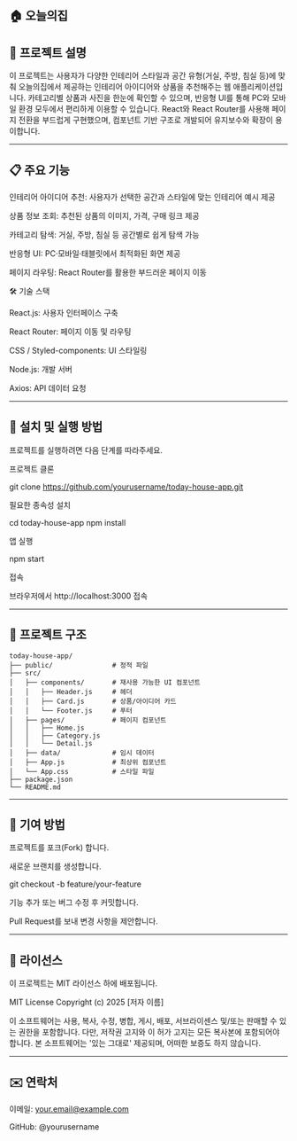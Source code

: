 ## 🏠 오늘의집
## 📌 프로젝트 설명

이 프로젝트는 사용자가 다양한 인테리어 스타일과 공간 유형(거실, 주방, 침실 등)에 맞춰 오늘의집에서 제공하는 인테리어 아이디어와 상품을 추천해주는 웹 애플리케이션입니다.
카테고리별 상품과 사진을 한눈에 확인할 수 있으며, 반응형 UI를 통해 PC와 모바일 환경 모두에서 편리하게 이용할 수 있습니다.
React와 React Router를 사용해 페이지 전환을 부드럽게 구현했으며, 컴포넌트 기반 구조로 개발되어 유지보수와 확장이 용이합니다.

---

## 📋 주요 기능

인테리어 아이디어 추천: 사용자가 선택한 공간과 스타일에 맞는 인테리어 예시 제공

상품 정보 조회: 추천된 상품의 이미지, 가격, 구매 링크 제공

카테고리 탐색: 거실, 주방, 침실 등 공간별로 쉽게 탐색 가능

반응형 UI: PC·모바일·태블릿에서 최적화된 화면 제공

페이지 라우팅: React Router를 활용한 부드러운 페이지 이동

🛠️ 기술 스택

React.js: 사용자 인터페이스 구축

React Router: 페이지 이동 및 라우팅

CSS / Styled-components: UI 스타일링

Node.js: 개발 서버

Axios: API 데이터 요청

---

## 🚀 설치 및 실행 방법

프로젝트를 실행하려면 다음 단계를 따라주세요.

프로젝트 클론

git clone https://github.com/yourusername/today-house-app.git


필요한 종속성 설치

cd today-house-app
npm install


앱 실행

npm start


접속

브라우저에서 http://localhost:3000 접속

---

## 📂 프로젝트 구조
```
today-house-app/
├── public/               # 정적 파일
├── src/                  
│   ├── components/       # 재사용 가능한 UI 컴포넌트
│   │   ├── Header.js     # 헤더
│   │   ├── Card.js       # 상품/아이디어 카드
│   │   └── Footer.js     # 푸터
│   ├── pages/            # 페이지 컴포넌트
│   │   ├── Home.js
│   │   ├── Category.js
│   │   └── Detail.js
│   ├── data/             # 임시 데이터
│   ├── App.js            # 최상위 컴포넌트
│   └── App.css           # 스타일 파일
├── package.json
└── README.md
```

---

## 🤝 기여 방법

프로젝트를 포크(Fork) 합니다.

새로운 브랜치를 생성합니다.

git checkout -b feature/your-feature


기능 추가 또는 버그 수정 후 커밋합니다.

Pull Request를 보내 변경 사항을 제안합니다.

---

## 📜 라이선스

이 프로젝트는 MIT 라이선스 하에 배포됩니다.

MIT License
Copyright (c) 2025 [저자 이름]

이 소프트웨어는 사용, 복사, 수정, 병합, 게시, 배포, 서브라이센스 및/또는 판매할 수 있는 권한을 포함합니다.
다만, 저작권 고지와 이 허가 고지는 모든 복사본에 포함되어야 합니다.
본 소프트웨어는 '있는 그대로' 제공되며, 어떠한 보증도 하지 않습니다.

---

## ✉️ 연락처

이메일: your.email@example.com

GitHub: @yourusername
